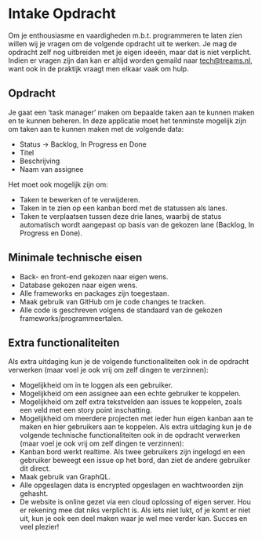 # Intake Opdracht
Om je enthousiasme en vaardigheden m.b.t. programmeren te laten zien willen wij je vragen om de volgende opdracht uit te werken. Je mag de opdracht zelf nog uitbreiden met je eigen ideeën, maar dat is niet verplicht.
Indien er vragen zijn dan kan er altijd worden gemaild naar [tech@treams.nl](mailto:tech@treams.nl), want ook in de praktijk vraagt men elkaar vaak om hulp.
## Opdracht
Je gaat een ‘task manager’ maken om bepaalde taken aan te kunnen maken en te kunnen beheren. In deze applicatie moet het tenminste mogelijk zijn om taken aan te kunnen maken met de volgende data:
- Status -> Backlog, In Progress en Done
- Titel
- Beschrijving
- Naam van assignee

Het moet ook mogelijk zijn om:
- Taken te bewerken of te verwijderen.
- Taken in te zien op een kanban bord met de statussen als lanes.
- Taken te verplaatsen tussen deze drie lanes, waarbij de status automatisch wordt aangepast op basis van de gekozen lane (Backlog, In Progress en Done).
## Minimale technische eisen
- Back- en front-end gekozen naar eigen wens.
- Database gekozen naar eigen wens.
- Alle frameworks en packages zijn toegestaan.
- Maak gebruik van GitHub om je code changes te tracken.
- Alle code is geschreven volgens de standaard van de gekozen frameworks/programmeertalen.
## Extra functionaliteiten
Als extra uitdaging kun je de volgende functionaliteiten ook in de opdracht verwerken (maar voel je ook vrij om zelf dingen te verzinnen):
- Mogelijkheid om in te loggen als een gebruiker.
- Mogelijkheid om een assignee aan een echte gebruiker te koppelen.
- Mogelijkheid om zelf extra tekstvelden aan issues te koppelen, zoals een veld met een story point inschatting.
- Mogelijkheid om meerdere projecten met ieder hun eigen kanban aan te maken en hier gebruikers aan te koppelen.
Als extra uitdaging kun je de volgende technische functionaliteiten ook in de opdracht verwerken (maar voel je ook vrij om zelf dingen te verzinnen):
- Kanban bord werkt realtime. Als twee gebruikers zijn ingelogd en een gebruiker beweegt een issue op het bord, dan ziet de andere gebruiker dit direct.
- Maak gebruik van GraphQL.
- Alle opgeslagen data is encrypted opgeslagen en wachtwoorden zijn gehasht.
- De website is online gezet via een cloud oplossing of eigen server.
Hou er rekening mee dat niks verplicht is. Als iets niet lukt, of je komt er niet uit, kun je ook een deel maken waar je wel mee verder kan. Succes en veel plezier!

